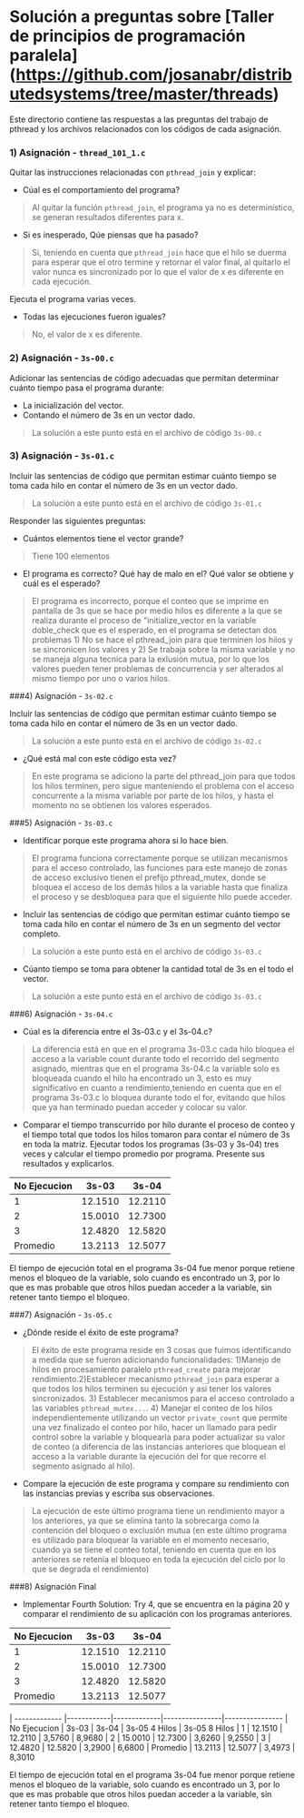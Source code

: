 # Solución a preguntas sobre [Taller de principios de programación paralela] (https://github.com/josanabr/distributedsystems/tree/master/threads)
Este directorio contiene las respuestas a las preguntas del trabajo de pthread y los archivos relacionados con los códigos de cada asignación.

### 1) Asignación - `thread_101_1.c`

Quitar las instrucciones relacionadas con `pthread_join` y explicar:

- Cúal es el comportamiento del programa?

>Al quitar la función `pthread_join`, el programa ya no es determinístico, se generan resultados diferentes para x.

- Si es inesperado, Qúe piensas que ha pasado?
 
>Si, teniendo en cuenta que `pthread_join` hace que el hilo se duerma para esperar que el otro termine y retornar el valor final, al quitarlo el valor nunca es sincronizado por lo que el valor de x es diferente en cada ejecución.

Ejecuta el programa varias veces.

- Todas las ejecuciones fueron iguales?
 
>No, el valor de x es diferente.

### 2) Asignación - `3s-00.c`

Adicionar las sentencias de código adecuadas que permitan determinar cuánto tiempo pasa el programa durante:

- La inicialización del vector.
- Contando el número de 3s en un vector dado.

>La solución a este punto está en el archivo de código `3s-00.c`

### 3) Asignación - `3s-01.c`

Incluir las sentencias de código que permitan estimar cuánto tiempo se toma cada hilo en contar el número de 3s en un vector dado.

>La solución a este punto está en el archivo de código `3s-01.c`

Responder las siguientes preguntas:

- Cuántos elementos tiene el vector grande?

>Tiene 100 elementos

- El programa es correcto? Qué hay de malo en el? Qué valor se obtiene y cuál es el esperado?

>El programa es incorrecto, porque el conteo que se imprime en pantalla de 3s que se hace por medio hilos es diferente a la que se realiza durante el proceso de "initialize_vector en la variable doble_check que es el esperado,  en el programa se detectan dos problemas 1) No se hace el pthread_join para que terminen los hilos y se sincronicen los valores  y 2) Se trabaja sobre la misma variable y no se maneja alguna tecnica para la exlusión mutua, por lo que los valores pueden tener problemas de concurrencia y ser alterados al mismo tiempo por uno o varios hilos.

###4) Asignación - `3s-02.c`

Incluir las sentencias de código que permitan estimar cuánto tiempo se toma cada hilo en contar el número de 3s en un vector dado.

>La solución a este punto está en el archivo de código `3s-02.c`

- ¿Qué está mal con este código esta vez?

>En este programa se adiciono la parte del pthread_join para que todos los hilos terminen, pero sigue manteniendo el problema con el acceso concurrente a la misma variable por parte de los hilos, y hasta el momento no se obtienen los valores esperados.

###5) Asignación - `3s-03.c`

- Identificar porque este programa ahora si lo hace bien.
 
>El programa funciona correctamente porque se utilizan mecanismos para el acceso controlado, las funciones para este manejo de zonas de acceso exclusivo tienen el prefijo pthread_mutex, donde se bloquea el acceso de los demás hilos a la variable hasta que finaliza el proceso y se desbloquea para que el siguiente hilo puede acceder.

- Incluir las sentencias de código que permitan estimar cuánto tiempo se toma cada hilo en contar el número de 3s en un segmento del vector completo.

>La solución a este punto está en el archivo de código `3s-03.c`

- Cúanto tiempo se toma para obtener la cantidad total de 3s en el todo el vector.

>La solución a este punto está en el archivo de código `3s-03.c`

###6) Asignación - `3s-04.c`

- Cúal es la diferencia entre el 3s-03.c y el 3s-04.c?

>La diferencia está en que en el programa 3s-03.c cada hilo bloquea el acceso a la variable count durante todo el recorrido del segmento asignado, mientras que en el programa 3s-04.c la variable solo es bloqueada cuando el hilo ha encontrado un 3, esto es muy significativo en cuanto a rendimiento,teniendo en cuenta que en el programa  3s-03.c lo bloquea durante todo el for, evitando que hilos que ya han terminado puedan acceder y colocar su valor.

- Comparar el tiempo transcurrido por hilo durante el proceso de conteo y el tiempo total que todos los hilos tomaron para contar el número de 3s en toda la matriz. Ejecutar todos los programas (3s-03 y 3s-04) tres veces y calcular el tiempo promedio por programa. Presente sus resultados y explicarlos.
 
> 
| No Ejecucion  | 3s-03      | 3s-04
| ------------- |------------|------------- 
| 1             | 12.1510    | 12.2110
| 2             | 15.0010    | 12.7300
| 3             | 12.4820    | 12.5820
| Promedio      | 13.2113    | 12.5077
El tiempo de ejecución total en el programa 3s-04 fue menor porque retiene menos el bloqueo de la variable, solo cuando es encontrado un 3, por lo que es mas probable que otros hilos puedan acceder a la variable, sin retener tanto tiempo el bloqueo.


###7) Asignación - `3s-05.c`

- ¿Dónde reside el éxito de este programa?
 
> El éxito de este programa reside en 3 cosas que fuimos identificando a medida que se fueron adicionando funcionalidades: 1)Manejo de hilos en procesamiento paralelo `pthread_create` para mejorar rendimiento.2)Establecer mecanismo `pthread_join` para esperar a que todos los hilos terminen su ejecución y asi tener los valores sincronizados. 3) Establecer mecanismos para el acceso controlado a las variables `pthread_mutex...`. 4) Manejar el conteo de los hilos independientemente utilizando un vector `private_count` que permite una vez finalizado el conteo por hilo, hacer un llamado para pedir control sobre la variable y bloquearla para poder actualizar su valor de conteo (a diferencia de las instancias anteriores que bloquean el acceso a la variable durante la ejecución del for que recorre el segmento asignado al hilo). 

- Compare la ejecución de este programa y compare su rendimiento con las instancias previas y escriba sus observaciones.

>La ejecución de este último programa tiene un rendimiento mayor a los anteriores, ya que se elimina tanto la sobrecarga como la contención del bloqueo o exclusión mutua (en este último programa es utilizado para bloquear la variable en el momento necesario, cuando ya se tiene el conteo total, teniendo en cuenta que en los anteriores se retenía el bloqueo en toda la ejecución del ciclo por lo que se degrada el rendimiento)

###8) Asignación Final 

- Implementar Fourth Solution: Try 4, que se encuentra en la página 20 y comparar el rendimiento de su aplicación con los programas anteriores.

> 
| No Ejecucion  | 3s-03      | 3s-04
| ------------- |------------|------------- 
| 1             | 12.1510    | 12.2110
| 2             | 15.0010    | 12.7300
| 3             | 12.4820    | 12.5820
| Promedio      | 13.2113    | 12.5077

> 
| ------------- |------------|-------------|----------------|----------------
| No Ejecucion  | 3s-03      | 3s-04       |  3s-05 4 Hilos | 3s-05 8 Hilos
| 1             | 12.1510    | 12.2110     |  3,5760        | 8,9680
| 2             | 15.0010    | 12.7300     |  3,6260        | 9,2550
| 3             | 12.4820    | 12.5820     |  3,2900        | 6,6800
| Promedio      | 13.2113    | 12.5077     |  3,4973        | 8,3010 

El tiempo de ejecución total en el programa 3s-04 fue menor porque retiene menos el bloqueo de la variable, solo cuando es encontrado un 3, por lo que es mas probable que otros hilos puedan acceder a la variable, sin retener tanto tiempo el bloqueo.
